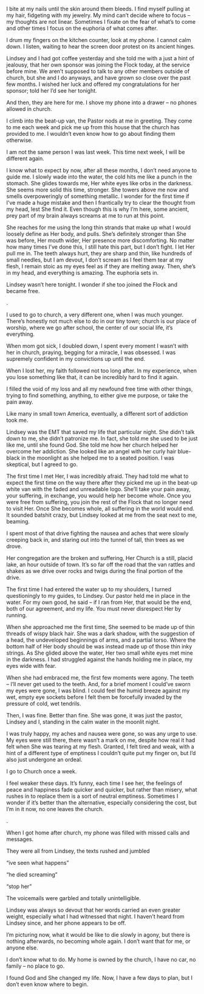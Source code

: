 I bite at my nails until the skin around them bleeds. I find myself pulling at my hair, fidgeting with my jewelry. My mind can’t decide where to focus – my thoughts are not linear. Sometimes I fixate on the fear of what’s to come and other times I focus on the euphoria of what comes after.

I drum my fingers on the kitchen counter, look at my phone. I cannot calm down. I listen, waiting to hear the screen door protest on its ancient hinges.

Lindsey and I had got coffee yesterday and she told me with a just a hint of jealousy, that her own sponsor was joining the Flock today, at the service before mine. We aren’t supposed to talk to any other members outside of church, but she and I do anyways, and have grown so close over the past few months. I wished her luck and offered my congratulations for her sponsor; told her I’d see her tonight.

And then, they are here for me. I shove my phone into a drawer – no phones allowed in church.

I climb into the beat-up van, the Pastor nods at me in greeting. They come to me each week and pick me up from this house that the church has provided to me. I wouldn’t even know how to go about finding them otherwise.

I am not the same person I was last week. This time next week, I will be different again.

I know what to expect by now, after all these months, I don’t need anyone to guide me. I slowly wade into the water, the cold hits me like a punch in the stomach. She glides towards me, Her white eyes like orbs in the darkness. She seems more solid this time, stronger. She towers above me now and smells overpoweringly of something metallic. I wonder for the first time if I've made a huge mistake and then I frantically try to clear the thought from my head, lest She find it. Even though this is why I’m here, some ancient, prey part of my brain always screams at me to run at this point.

She reaches for me using the long thin strands that make up what I would loosely define as Her body, and pulls. She’s definitely stronger than She was before, Her mouth wider, Her presence more discomforting. No matter how many times I’ve done this, I still hate this part, but I don’t fight. I let Her pull me in. The teeth always hurt, they are sharp and thin, like hundreds of small needles, but I am devout, I don’t scream as I feel them tear at my flesh, I remain stoic as my eyes feel as if they are melting away. Then, she’s in my head, and everything is amazing. The euphoria sets in.

Lindsey wasn’t here tonight. I wonder if she too joined the Flock and became free.

.

I used to go to church, a very different one, when I was much younger. There’s honestly not much else to do in our tiny town; church is our place of worship, where we go after school, the center of our social life, it’s everything.

When mom got sick, I doubled down, I spent every moment I wasn’t with her in church, praying, begging for a miracle, I was obsessed. I was supremely confident in my convictions up until the end.

When I lost her, my faith followed not too long after. In my experience, when you lose something like that, it can be incredibly hard to find it again.

I filled the void of my loss and all my newfound free time with other things, trying to find something, anything, to either give me purpose, or take the pain away.

Like many in small town America, eventually, a different sort of addiction took me.

Lindsey was the EMT that saved my life that particular night. She didn’t talk down to me, she didn’t patronize me. In fact, she told me she used to be just like me, until she found God. She told me how her church helped her overcome her addiction. She looked like an angel with her curly hair blue-black in the moonlight as she helped me to a seated position. I was skeptical, but I agreed to go.

The first time I met Her, I was incredibly afraid. They had told me what to expect the first time on the way there after they picked me up in the beat-up white van with the faded and unreadable logo. She’ll take your pain away, your suffering, in exchange, you would help her become whole. Once you were free from suffering, you join the rest of the Flock that no longer need to visit Her. Once She becomes whole, all suffering in the world would end. It sounded batshit crazy, but Lindsey looked at me from the seat next to me, beaming.

I spent most of that drive fighting the nausea and aches that were slowly creeping back in, and staring out into the tunnel of tall, thin trees as we drove.

Her congregation are the broken and suffering, Her Church is a still, placid lake, an hour outside of town. It’s so far off the road that the van rattles and shakes as we drive over rocks and twigs during the final portion of the drive.

The first time I had entered the water up to my shoulders, I turned questioningly to my guides, to Lindsey. Our pastor held me in place in the water. For my own good, he said – if I ran from Her, that would be the end, both of our agreement, and my life. You must never disrespect Her by running.

When she approached me the first time, She seemed to be made up of thin threads of wispy black hair. She was a dark shadow, with the suggestion of a head, the undeveloped beginnings of arms, and a partial torso. Where the bottom half of Her body should be was instead made up of those thin inky strings. As She glided above the water, Her two small white eyes met mine in the darkness. I had struggled against the hands holding me in place, my eyes wide with fear.

When she had embraced me, the first few moments were agony. The teeth – I’ll never get used to the teeth. And, for a brief moment I could’ve sworn my eyes were gone, I was blind. I could feel the humid breeze against my wet, empty eye sockets before I felt them be forcefully invaded by the pressure of cold, wet tendrils.

Then, I was fine. Better than fine. She was gone, it was just the pastor, Lindsey and I, standing in the calm water in the moonlit night.

I was truly happy, my aches and nausea were gone, so was any urge to use. My eyes were still there, there wasn’t a mark on me, despite how real it had felt when She was tearing at my flesh. Granted, I felt tired and weak, with a hint of a different type of emptiness I couldn’t quite put my finger on, but I’d also just undergone an ordeal.

I go to Church once a week.

I feel weaker these days. It’s funny, each time I see her, the feelings of peace and happiness fade quicker and quicker, but rather than misery, what rushes in to replace them is a sort of neutral emptiness. Sometimes I wonder if it’s better than the alternative, especially considering the cost, but I’m in it now, no one leaves the church.

.

When I got home after church, my phone was filled with missed calls and messages.

They were all from Lindsey, the texts rushed and jumbled

“ive seen what  happens”

“he died screaming”

“stop her”

The voicemails were garbled and totally unintelligible.

Lindsey was always so devout that her words carried an even greater weight, especially what I had witnessed that night. I haven’t heard from Lindsey since, and her phone appears to be off.

I’m picturing now, what it would be like to die slowly in agony, but there is nothing afterwards, no becoming whole again. I don’t want that for me, or anyone else.

I don’t know what to do. My home is owned by the church, I have no car, no family – no place to go.

I found God and She changed my life. Now, I have a few days to plan, but I don’t even know where to begin.